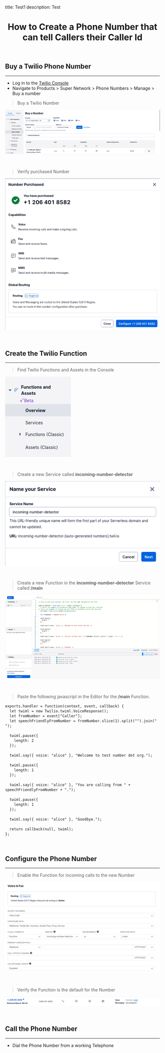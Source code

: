 title: Test1
description: Test

# <center>How to Create a Phone Number that can tell Callers their Caller Id</center>

<br/>

## Buy a Twilio Phone Number

---

  * Log in to the [Twilio Console](https://console.twilio.com)
  * Navigate to Products > Super Network > Phone Numbers > Manage > Buy a number

  > Buy a Twilio Number

  ![Buy a Twilio Number](/assets/images/buy-a-twilio-number.png)

  <br/>

  > Verify purchased Number

  ![Purchased Twilio Number](/assets/images/twilio-number-purchased.png)

<br/>

## Create the Twilio Function  

---

  > Find Twilio Functions and Assets in the Console

  ![Find Twilio Functions and Assets in the Console](/assets/images/find-functions-and-assets.png)

  <br/>

  > Create a new Service called **incoming-number-detector**

  ![Create a New Service](/assets/images/create-a-new-service.png)
  
  <br/>

  > Create a new Function in the **incoming-number-detector** Service called **/main**

  ![Create a New Function called /main](/assets/images/create-a-new-main-function.png)

  <br/>

  > Paste the following javascript in the Editor for the **/main** Function.

  ```
  exports.handler = function(context, event, callback) {  
    let twiml = new Twilio.twiml.VoiceResponse();        
    let fromNumber = event["Caller"];  
    let speechFriendlyFromNumber = fromNumber.slice(1).split("").join(" ");

    twiml.pause({
      length: 2
    });

    twiml.say({ voice: "alice" }, "Welcome to test number dot org.");

    twiml.pause({
      length: 1
    });

    twiml.say({ voice: "alice" }, "You are calling from " + speechFriendlyFromNumber + ".");

    twiml.pause({
      length: 1
    });

    twiml.say({ voice: "alice" }, "Goodbye.");

    return callback(null, twiml);
  };    
  ```
<br/>

## Configure the Phone Number

---

  > Enable the Function for incoming calls to the new Number

  ![Enable the Function for incoming calls to the new Number](/assets/images/enable-the-number-detector-function.png)

  <br/>

  > Verify the Function is the default for the Number

  ![Verify the function is the default for the Number](/assets/images/verify-the-function-is-the-default-for-the-number.png)

<br/>

## Call the Phone Number

---

  * Dial the Phone Number from a working Telephone
